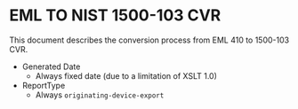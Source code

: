 # EML TO NIST 1500-103 CVR

This document describes the conversion process from EML 410 to 1500-103 CVR.

- Generated Date
  - Always fixed date (due to a limitation of XSLT 1.0)
- ReportType
  - Always `originating-device-export`